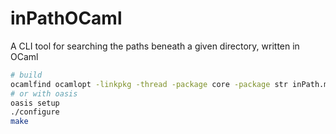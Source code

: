 # inPathOCaml
A CLI tool for searching the paths beneath a given directory, written in OCaml

```sh
# build
ocamlfind ocamlopt -linkpkg -thread -package core -package str inPath.ml -o inPath.native
# or with oasis
oasis setup
./configure
make
```
